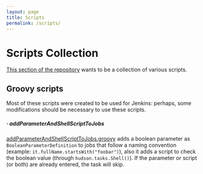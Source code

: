 ```yaml
---
layout: page
title: Scripts
permalink: /scripts/
---
```


# Scripts Collection

[This section of the repository][look_over_here] wants to be a collection of various scripts.

## Groovy scripts

Most of these scripts were created to be used for Jenkins:
perhaps, some modifications should be necessary to use these scripts.

##### · addParameterAndShellScriptToJobs

[addParameterAndShellScriptToJobs.groovy][addParameterAndShellScriptToJobs]
adds a boolean parameter as `BooleanParameterDefinition` to jobs
that follow a naming convention (example: `it.fullName.startsWith("foobar")`),
also it adds a script to check the boolean value (through `hudson.tasks.Shell()`).
If the parameter or script (or both) are already entered, the task will skip.


[addParameterAndShellScriptToJobs]:https://github.com/x21Kenobi/x21kenobi.github.io/blob/master/assets/scripts/groovy/addParameterAndShellScriptToJobs.groovy
[look_over_here]:https://github.com/x21Kenobi/x21kenobi.github.io/blob/master/assets/scripts
